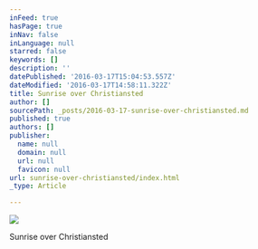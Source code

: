 ```yaml
---
inFeed: true
hasPage: true
inNav: false
inLanguage: null
starred: false
keywords: []
description: ''
datePublished: '2016-03-17T15:04:53.557Z'
dateModified: '2016-03-17T14:58:11.322Z'
title: Sunrise over Christiansted
author: []
sourcePath: _posts/2016-03-17-sunrise-over-christiansted.md
published: true
authors: []
publisher:
  name: null
  domain: null
  url: null
  favicon: null
url: sunrise-over-christiansted/index.html
_type: Article

---
```

![](https://the-grid-user-content.s3-us-west-2.amazonaws.com/37da8912-9a02-409f-87fe-0bdf7b3accfe.jpg)

Sunrise over Christiansted